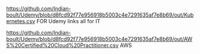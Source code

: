 https://github.com/Indian-boult/Udemy/blob/d8fcd92f77e956918b5003c4e7291635af7e8b69/out/Kubernetes.csv   FOR Udemy links all for IT

https://github.com/Indian-boult/Udemy/blob/d8fcd92f77e956918b5003c4e7291635af7e8b69/out/AWS%20Certified%20Cloud%20Practitioner.csv   AWS
